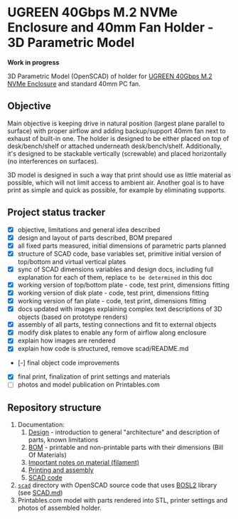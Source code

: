 # UGREEN 40Gbps M.2 NVMe Enclosure and 40mm Fan Holder - 3D Parametric Model

**Work in progress**

3D Parametric Model (OpenSCAD) of holder for [UGREEN 40Gbps M.2 NVMe Enclosure](https://web.archive.org/web/20250118234648/https://www.ugreen.com/products/ugreen-40gbps-m-2-nvme-enclosure-with-cooling-fan) and standard 40mm PC fan. 

## Objective

Main objective is keeping drive in natural position (largest plane parallel to surface) with proper airflow and adding backup/support 40mm fan next to exhaust of built-in one. The holder is designed to be either placed on top of desk/bench/shelf or attached underneath desk/bench/shelf. Additionally, it's designed to be stackable vertically (screwable) and placed horizontally (no interferences on surfaces).

3D model is designed in such a way that print should use as little material as possible, which will not limit access to ambient air. Another goal is to have print as simple and quick as possible, for example by eliminating supports.

## Project status tracker

- [x] objective, limitations and general idea described
- [x] design and layout of parts described, BOM prepared
- [x] all fixed parts measured, initial dimensions of parametric parts planned
- [x] structure of SCAD code, base variables set, primitive initial version of top/bottom and virtual vertical plates
- [x] sync of SCAD dimensions variables and design docs, including full explanation for each of them, replace `to be determined` in this doc
- [x] working version of top/bottom plate - code, test print, dimensions fitting
- [x] working version of disk plate - code, test print, dimensions fitting
- [x] working version of fan plate - code, test print, dimensions fitting
- [x] docs updated with images explaining complex text descriptions of 3D objects (based on prototype renders)
- [x] assembly of all parts, testing connections and fit to external objects
- [x] modify disk plates to enable any form of airflow along enclosure
- [x] explain how images are rendered
- [x] explain how code is structured, remove scad/README.md
- [-] final object code improvements
- [x] final print, finalization of print settings and materials
- [ ] photos and model publication on Printables.com

## Repository structure

1. Documentation:
   1. [Design](./docs/DESIGN.md) - introduction to general "architecture" and description of parts, known limitations
   2. [BOM](./docs/BOM.md) - printable and non-printable parts with their dimensions (Bill Of Materials)
   3. [Important notes on material (filament)](./docs/MATERIAL.md)
   4. [Printing and assembly](./docs/ASSEMBLY.md)
   4. [SCAD code](./docs/SCAD.md)
2. [`scad`](./scad/) directory with OpenSCAD source code that uses [BOSL2](https://github.com/BelfrySCAD/BOSL2) library (see [SCAD.md](./docs/SCAD.md))
3. Printables.com model with parts rendered into STL, printer settings and photos of assembled holder.
